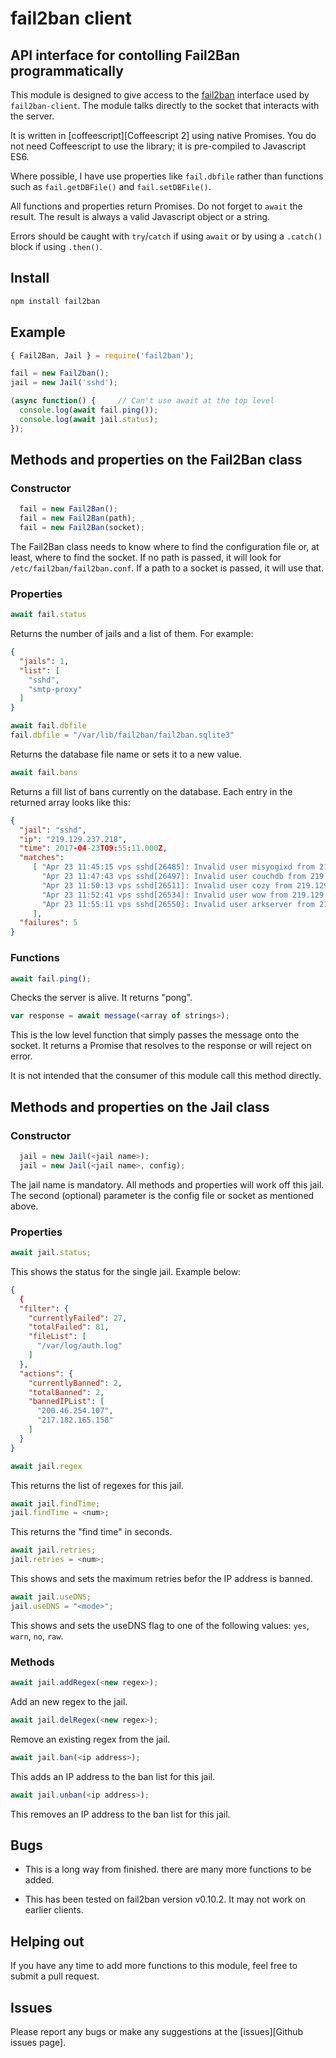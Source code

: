 # fail2ban client

## API interface for contolling Fail2Ban programmatically

This module is designed to give access to the [fail2ban][fail2ban]
interface used by `fail2ban-client`.  The module talks directly
to the socket that interacts with the server.

It is written in [coffeescript][Coffeescript 2] using native
Promises.  You do not need Coffeescript to use the library; it is pre-compiled to Javascript ES6.

Where possible, I have use properties like `fail.dbfile` rather than
functions such as `fail.getDBFile()` and `fail.setDBFile()`.

All functions and properties return Promises.  Do not forget to
`await` the result.  The result is always a valid Javascript
object or a string.

Errors should be caught with `try`/`catch` if using `await` or
by using a `.catch()` block if using `.then()`.

[fail2ban]: http://www.fail2ban.org
[coffeescript]: https://coffeescript.org/
[issues]: https://github.com/CliffS/fail2ban/issues

## Install

```bash
npm install fail2ban
```

## Example

```javascript
{ Fail2Ban, Jail } = require('fail2ban');

fail = new Fail2ban();
jail = new Jail('sshd');

(async function() {     // Can't use await at the top level
  console.log(await fail.ping());
  console.log(await jail.status);
});
```


## Methods and properties on the Fail2Ban class

### Constructor

```javascript
  fail = new Fail2Ban();
  fail = new Fail2Ban(path);
  fail = new Fail2Ban(socket);
```

The Fail2Ban class needs to know where to find the configuration
file or, at least, where to find the socket.  If no path is passed,
it will look for `/etc/fail2ban/fail2ban.conf`.  If a path to a socket
is passed, it will use that.

### Properties

```javascript
await fail.status
```

Returns the number of jails and a list of them. For example:

```json
{
  "jails": 1,
  "list": [
    "sshd",
    "smtp-proxy"
  ]
}
```

```javascript
await fail.dbfile
fail.dbfile = "/var/lib/fail2ban/fail2ban.sqlite3"
```
Returns the database file name or sets it to a new value.

```javascript
await fail.bans
```

Returns a fill list of bans currently on the database.  Each entry in
the returned array looks like this:

```json
{
  "jail": "sshd",
  "ip": "219.129.237.218",
  "time": 2017-04-23T09:55:11.000Z,
  "matches": 
     [ "Apr 23 11:45:15 vps sshd[26485]: Invalid user misyogixd from 219.129.237.218",
       "Apr 23 11:47:43 vps sshd[26497]: Invalid user couchdb from 219.129.237.218",
       "Apr 23 11:50:13 vps sshd[26511]: Invalid user cozy from 219.129.237.218",
       "Apr 23 11:52:41 vps sshd[26534]: Invalid user wow from 219.129.237.218",
       "Apr 23 11:55:11 vps sshd[26550]: Invalid user arkserver from 219.129.237.218"
     ],
  "failures": 5
}

```

### Functions

```javascript
await fail.ping();
```

Checks the server is alive.  It returns "pong".

```javascript
var response = await message(<array of strings>);
```

This is the low level function that simply passes the message onto
the socket. It returns a Promise that resolves to the response or will
reject on error.

It is not intended that the consumer of this module call this method
directly.

## Methods and properties on the Jail class

### Constructor

```javascript
  jail = new Jail(<jail name>);
  jail = new Jail(<jail name>, config);
```

The jail name is mandatory.  All methods and properties will work
off this jail.  The second (optional) parameter is the config file or
socket as mentioned above.

### Properties

```javascript
await jail.status;
```

This shows the status for the single jail.  Example below:

```json
{
  {
  "filter": {
    "currentlyFailed": 27,
    "totalFailed": 81,
    "fileList": [
      "/var/log/auth.log"
    ]
  },
  "actions": {
    "currentlyBanned": 2,
    "totalBanned": 2,
    "bannedIPList": [
      "200.46.254.107",
      "217.182.165.158"
    ]
  }
}
```
```javascript
await jail.regex
```

This returns the list of regexes for this jail.

```javascript
await jail.findTime;
jail.findTime = <num>;
```

This returns the "find time" in seconds.

```javascript
await jail.retries;
jail.retries = <num>;
```

This shows and sets the maximum retries befor the IP address is banned.

```javascript
await jail.useDNS;
jail.useDNS = "<mode>";
```

This shows and sets the useDNS flag to one of the following values:
`yes`, `warn`, `no`, `raw`.

### Methods

```javascript
await jail.addRegex(<new regex>);
```

Add an new regex to the jail.

```javascript
await jail.delRegex(<new regex>);
```

Remove an existing regex from the jail.

```javascript
await jail.ban(<ip address>);
```

This adds an IP address to the ban list for this jail.

```javascript
await jail.unban(<ip address>);
```

This removes an IP address to the ban list for this jail.


## Bugs

* This is a long way from finished.  there are many more functions to be
added.

* This has been tested on fail2ban version v0.10.2.  It may not work on earlier
clients.

## Helping out

If you have any time to add more functions to this module, feel free to
submit a pull request.

## Issues

Please report any bugs or make any suggestions at the [issues][Github issues page].
